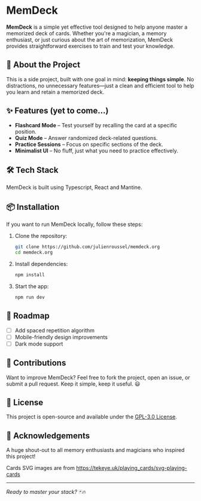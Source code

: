 # MemDeck

**MemDeck** is a simple yet effective tool designed to help anyone master a memorized deck of cards. Whether you're a magician, a memory enthusiast, or just curious about the art of memorization, MemDeck provides straightforward exercises to train and test your knowledge.

## 🚀 About the Project

This is a side project, built with one goal in mind: **keeping things simple**. No distractions, no unnecessary features—just a clean and efficient tool to help you learn and retain a memorized deck.

## ✨ Features (yet to come...)

- **Flashcard Mode** – Test yourself by recalling the card at a specific position.
- **Quiz Mode** – Answer randomized deck-related questions.
- **Practice Sessions** – Focus on specific sections of the deck.
- **Minimalist UI** – No fluff, just what you need to practice effectively.

## 🛠 Tech Stack

MemDeck is built using Typescript, React and Mantine.

## 📦 Installation

If you want to run MemDeck locally, follow these steps:

1. Clone the repository:
   ```sh
   git clone https://github.com/julienroussel/memdeck.org
   cd memdeck.org
   ```
2. Install dependencies:
   ```sh
   npm install
   ```
3. Start the app:
   ```sh
   npm run dev
   ```

## 🎯 Roadmap

- [ ] Add spaced repetition algorithm
- [ ] Mobile-friendly design improvements
- [ ] Dark mode support

## 🤝 Contributions

Want to improve MemDeck? Feel free to fork the project, open an issue, or submit a pull request. Keep it simple, keep it useful. 😃

## 📜 License

This project is open-source and available under the [GPL-3.0 License](LICENSE).

## 🎩 Acknowledgements

A huge shout-out to all memory enthusiasts and magicians who inspired this project!

Cards SVG images are from https://tekeye.uk/playing_cards/svg-playing-cards

---

_Ready to master your stack?_ 🃏🔥
